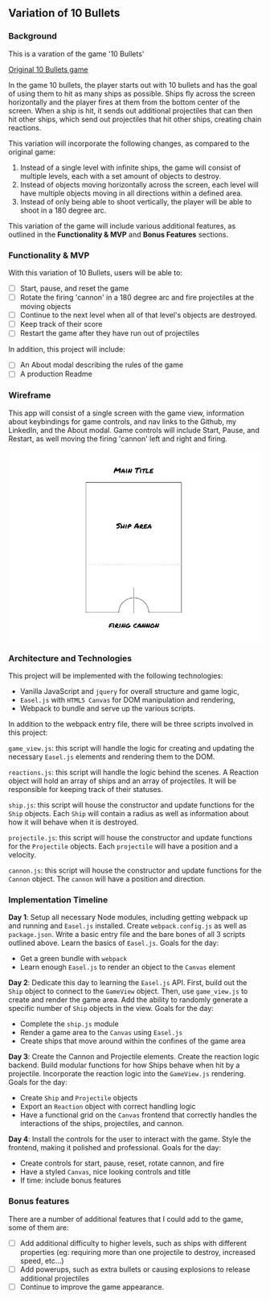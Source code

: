 ## Variation of 10 Bullets

### Background

This is a varation of the game '10 Bullets'

[Original 10 Bullets game][site]

[site]: http://www.kongregate.com/games/sushistory/10-bullets

In the game 10 bullets, the player starts out with 10 bullets and has the goal of using them to hit as many ships as possible. Ships fly across the screen horizontally and the player fires at them from the bottom center of the screen. When a ship is hit, it sends out additional projectiles that can then hit other ships, which send out projectiles that hit other ships, creating chain reactions.

This variation will incorporate the following changes, as compared to the original game:

1) Instead of a single level with infinite ships, the game will consist of multiple levels, each with a set amount of objects to destroy.
2) Instead of objects moving horizontally across the screen, each level will have multiple objects moving in all directions within a defined area.
3) Instead of only being able to shoot vertically, the player will be able to shoot in a 180 degree arc.

This variation of the game will include various additional features, as outlined in the **Functionality & MVP** and **Bonus Features** sections.

### Functionality & MVP  

With this variation of 10 Bullets, users will be able to:

- [ ] Start, pause, and reset the game
- [ ] Rotate the firing 'cannon' in a 180 degree arc and fire projectiles at the moving objects
- [ ] Continue to the next level when all of that level's objects are destroyed.
- [ ] Keep track of their score
- [ ] Restart the game after they have run out of projectiles

In addition, this project will include:

- [ ] An About modal describing the rules of the game
- [ ] A production Readme

### Wireframe

This app will consist of a single screen with the game view, information about keybindings for game controls, and nav links to the Github, my LinkedIn, and the About modal. Game controls will include Start, Pause, and Restart, as well moving the firing 'cannon' left and right and firing.

![wireframes](images/game_wireframe.jpg)

### Architecture and Technologies

This project will be implemented with the following technologies:

- Vanilla JavaScript and `jquery` for overall structure and game logic,
- `Easel.js` with `HTML5 Canvas` for DOM manipulation and rendering,
- Webpack to bundle and serve up the various scripts.

In addition to the webpack entry file, there will be three scripts involved in this project:

`game_view.js`: this script will handle the logic for creating and updating the necessary `Easel.js` elements and rendering them to the DOM.

`reactions.js`: this script will handle the logic behind the scenes. A Reaction object will hold an array of ships and an array of projectiles. It will be responsible for keeping track of their statuses.

`ship.js`: this script will house the constructor and update functions for the `Ship` objects. Each `Ship` will contain a radius as well as information about how it will behave when it is destroyed.

`projectile.js`: this script will house the constructor and update functions for the `Projectile` objects. Each `projectile` will have a position and a velocity.

`cannon.js`: this script will house the constructor and update functions for the `Cannon` object. The `cannon` will have a position and direction.

### Implementation Timeline

**Day 1**: Setup all necessary Node modules, including getting webpack up and running and `Easel.js` installed.  Create `webpack.config.js` as well as `package.json`.  Write a basic entry file and the bare bones of all 3 scripts outlined above.  Learn the basics of `Easel.js`.  Goals for the day:

- Get a green bundle with `webpack`
- Learn enough `Easel.js` to render an object to the `Canvas` element

**Day 2**: Dedicate this day to learning the `Easel.js` API.  First, build out the `Ship` object to connect to the `GameView` object.  Then, use `game_view.js` to create and render the game area. Add the ability to randomly generate a specific number of `Ship` objects in the view. Goals for the day:

- Complete the `ship.js` module
- Render a game area to the `Canvas` using `Easel.js`
- Create ships that move around within the confines of the game area

**Day 3**: Create the Cannon and Projectile elements. Create the reaction logic backend.  Build modular functions for how Ships behave when hit by a projectile.  Incorporate the reaction logic into the `GameView.js` rendering. Goals for the day:

- Create `Ship` and `Projectile` objects
- Export an `Reaction` object with correct handling logic
- Have a functional grid on the `Canvas` frontend that correctly handles the interactions of the ships, projectiles, and cannon.


**Day 4**: Install the controls for the user to interact with the game.  Style the frontend, making it polished and professional.  Goals for the day:

- Create controls for start, pause, reset, rotate cannon, and fire
- Have a styled `Canvas`, nice looking controls and title
- If time: include bonus features


### Bonus features

There are a number of additional features that I could add to the game, some of them are:

- [ ] Add additional difficulty to higher levels, such as ships with different properties (eg: requiring more than one projectile to destroy, increased speed, etc...)
- [ ] Add powerups, such as extra bullets or causing explosions to release additional projectiles
- [ ] Continue to improve the game appearance.
